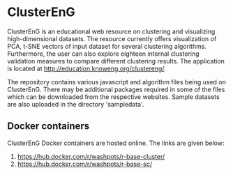 # ClusterEnG
ClusterEnG is an educational web resource on clustering and visualizing high-dimensional datasets. The resource currently offers visualization of PCA, t-SNE vectors of input dataset for several clustering algorithms. Furthermore, the user can also explore eighteen internal clustering validation measures to compare different clustering results. The application is located at http://education.knoweng.org/clustereng/.

The repository contains various javascript and algorithm files being used on ClusterEnG. There may be additional packages required in some of the files which can be downloaded 
from the respective websites. Sample datasets are also uploaded in the directory 'sampledata'.

## Docker containers
ClusterEnG Docker containers are hosted online. The links are given below:
1. https://hub.docker.com/r/washpots/r-base-cluster/
2. https://hub.docker.com/r/washpots/r-base-sc/

